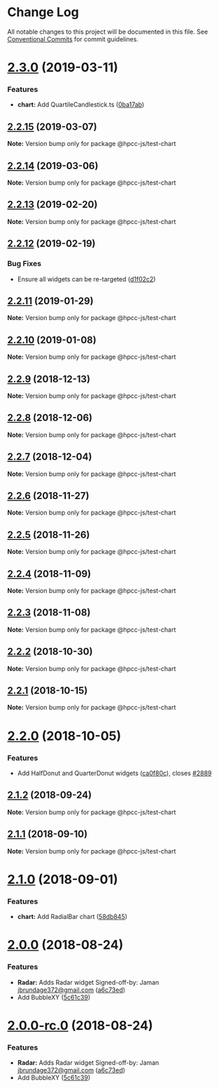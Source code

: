 # Change Log

All notable changes to this project will be documented in this file.
See [Conventional Commits](https://conventionalcommits.org) for commit guidelines.

# [2.3.0](https://github.com/GordonSmith/Visualization/compare/@hpcc-js/test-chart@2.2.15...@hpcc-js/test-chart@2.3.0) (2019-03-11)


### Features

* **chart:** Add QuartileCandlestick.ts ([0ba17ab](https://github.com/GordonSmith/Visualization/commit/0ba17ab))





## [2.2.15](https://github.com/GordonSmith/Visualization/compare/@hpcc-js/test-chart@2.2.14...@hpcc-js/test-chart@2.2.15) (2019-03-07)

**Note:** Version bump only for package @hpcc-js/test-chart






## [2.2.14](https://github.com/GordonSmith/Visualization/compare/@hpcc-js/test-chart@2.2.13...@hpcc-js/test-chart@2.2.14) (2019-03-06)

**Note:** Version bump only for package @hpcc-js/test-chart






## [2.2.13](https://github.com/GordonSmith/Visualization/compare/@hpcc-js/test-chart@2.2.12...@hpcc-js/test-chart@2.2.13) (2019-02-20)

**Note:** Version bump only for package @hpcc-js/test-chart






## [2.2.12](https://github.com/GordonSmith/Visualization/compare/@hpcc-js/test-chart@2.2.11...@hpcc-js/test-chart@2.2.12) (2019-02-19)


### Bug Fixes

* Ensure all widgets can be re-targeted ([d1f02c2](https://github.com/GordonSmith/Visualization/commit/d1f02c2))






## [2.2.11](https://github.com/GordonSmith/Visualization/compare/@hpcc-js/test-chart@2.2.10...@hpcc-js/test-chart@2.2.11) (2019-01-29)

**Note:** Version bump only for package @hpcc-js/test-chart






## [2.2.10](https://github.com/GordonSmith/Visualization/compare/@hpcc-js/test-chart@2.2.9...@hpcc-js/test-chart@2.2.10) (2019-01-08)

**Note:** Version bump only for package @hpcc-js/test-chart






## [2.2.9](https://github.com/GordonSmith/Visualization/compare/@hpcc-js/test-chart@2.2.8...@hpcc-js/test-chart@2.2.9) (2018-12-13)

**Note:** Version bump only for package @hpcc-js/test-chart






## [2.2.8](https://github.com/GordonSmith/Visualization/compare/@hpcc-js/test-chart@2.2.7...@hpcc-js/test-chart@2.2.8) (2018-12-06)

**Note:** Version bump only for package @hpcc-js/test-chart






## [2.2.7](https://github.com/GordonSmith/Visualization/compare/@hpcc-js/test-chart@2.2.6...@hpcc-js/test-chart@2.2.7) (2018-12-04)

**Note:** Version bump only for package @hpcc-js/test-chart






## [2.2.6](https://github.com/GordonSmith/Visualization/compare/@hpcc-js/test-chart@2.2.5...@hpcc-js/test-chart@2.2.6) (2018-11-27)

**Note:** Version bump only for package @hpcc-js/test-chart






<a name="2.2.5"></a>
## [2.2.5](https://github.com/GordonSmith/Visualization/compare/@hpcc-js/test-chart@2.2.4...@hpcc-js/test-chart@2.2.5) (2018-11-26)

**Note:** Version bump only for package @hpcc-js/test-chart





<a name="2.2.4"></a>
## [2.2.4](https://github.com/GordonSmith/Visualization/compare/@hpcc-js/test-chart@2.2.3...@hpcc-js/test-chart@2.2.4) (2018-11-09)

**Note:** Version bump only for package @hpcc-js/test-chart





<a name="2.2.3"></a>
## [2.2.3](https://github.com/GordonSmith/Visualization/compare/@hpcc-js/test-chart@2.2.2...@hpcc-js/test-chart@2.2.3) (2018-11-08)

**Note:** Version bump only for package @hpcc-js/test-chart





<a name="2.2.2"></a>
## [2.2.2](https://github.com/GordonSmith/Visualization/compare/@hpcc-js/test-chart@2.2.1...@hpcc-js/test-chart@2.2.2) (2018-10-30)

**Note:** Version bump only for package @hpcc-js/test-chart





<a name="2.2.1"></a>
## [2.2.1](https://github.com/GordonSmith/Visualization/compare/@hpcc-js/test-chart@2.2.0...@hpcc-js/test-chart@2.2.1) (2018-10-15)

**Note:** Version bump only for package @hpcc-js/test-chart





<a name="2.2.0"></a>
# [2.2.0](https://github.com/GordonSmith/Visualization/compare/@hpcc-js/test-chart@2.1.2...@hpcc-js/test-chart@2.2.0) (2018-10-05)


### Features

* Add HalfDonut and QuarterDonut widgets ([ca0f80c](https://github.com/GordonSmith/Visualization/commit/ca0f80c)), closes [#2889](https://github.com/GordonSmith/Visualization/issues/2889)





<a name="2.1.2"></a>
## [2.1.2](https://github.com/GordonSmith/Visualization/compare/@hpcc-js/test-chart@2.1.1...@hpcc-js/test-chart@2.1.2) (2018-09-24)

**Note:** Version bump only for package @hpcc-js/test-chart





<a name="2.1.1"></a>
## [2.1.1](https://github.com/GordonSmith/Visualization/compare/@hpcc-js/test-chart@2.1.0...@hpcc-js/test-chart@2.1.1) (2018-09-10)

**Note:** Version bump only for package @hpcc-js/test-chart





<a name="2.1.0"></a>
# [2.1.0](https://github.com/GordonSmith/Visualization/compare/@hpcc-js/test-chart@2.0.0...@hpcc-js/test-chart@2.1.0) (2018-09-01)


### Features

* **chart:** Add RadialBar chart ([58db845](https://github.com/GordonSmith/Visualization/commit/58db845))





<a name="2.0.0"></a>
# [2.0.0](https://github.com/GordonSmith/Visualization/compare/@hpcc-js/test-chart@0.0.57...@hpcc-js/test-chart@2.0.0) (2018-08-24)


### Features

* **Radar:** Adds Radar widget Signed-off-by: Jaman <jbrundage372@gmail.com> ([a6c73ed](https://github.com/GordonSmith/Visualization/commit/a6c73ed))
* Add BubbleXY ([5c61c39](https://github.com/GordonSmith/Visualization/commit/5c61c39))





<a name="2.0.0-rc.0"></a>
# [2.0.0-rc.0](https://github.com/GordonSmith/Visualization/compare/@hpcc-js/test-chart@0.0.57...@hpcc-js/test-chart@2.0.0-rc.0) (2018-08-24)


### Features

* **Radar:** Adds Radar widget Signed-off-by: Jaman <jbrundage372@gmail.com> ([a6c73ed](https://github.com/GordonSmith/Visualization/commit/a6c73ed))
* Add BubbleXY ([5c61c39](https://github.com/GordonSmith/Visualization/commit/5c61c39))
